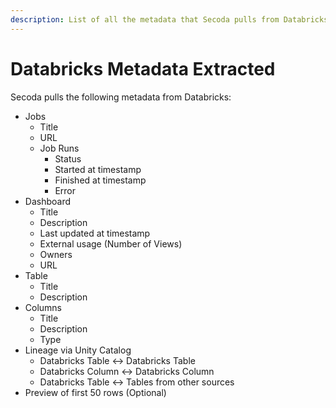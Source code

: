 ```yaml
---
description: List of all the metadata that Secoda pulls from Databricks
---
```


# Databricks Metadata Extracted

Secoda pulls the following metadata from Databricks:

* Jobs
  * Title
  * URL
  * Job Runs
    * Status
    * Started at timestamp
    * Finished at timestamp
    * Error
* Dashboard
  * Title
  * Description
  * Last updated at timestamp
  * External usage (Number of Views)
  * Owners
  * URL
* Table
  * Title
  * Description
* Columns
  * Title
  * Description
  * Type
* Lineage via Unity Catalog
  * Databricks Table <-> Databricks Table
  * Databricks Column <-> Databricks Column&#x20;
  * Databricks Table <-> Tables from other sources
* Preview of first 50 rows (Optional)
